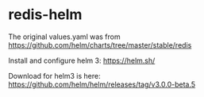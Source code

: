 # redis-helm

The original values.yaml was from https://github.com/helm/charts/tree/master/stable/redis

Install and configure helm 3: https://helm.sh/

Download for helm3 is here: https://github.com/helm/helm/releases/tag/v3.0.0-beta.5
